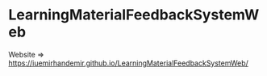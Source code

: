 # LearningMaterialFeedbackSystemWeb

Website => https://iuemirhandemir.github.io/LearningMaterialFeedbackSystemWeb/

